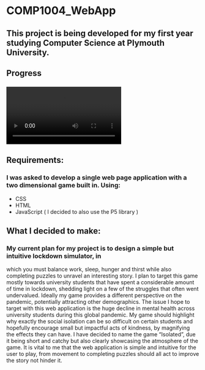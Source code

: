 # COMP1004_WebApp
## This project is being developed for my first year studying Computer Science at Plymouth University.

## Progress
### 
![GitHub Logo](https://i.gyazo.com/57146443213b35b713051132df67b070.mp4)

## Requirements:
### I was asked to develop a single web page application with a two dimensional game built in. Using:
  * CSS
  * HTML
  * JavaScript ( I decided to also use the P5 library )
 
## What I decided to make: 
### My current plan for my project is to design a simple but intuitive lockdown simulator, in
which you must balance work, sleep, hunger and thirst while also completing puzzles to
unravel an interesting story.
I plan to target this game mostly towards university students that have spent a considerable
amount of time in lockdown, shedding light on a few of the struggles that often went
undervalued. Ideally my game provides a different perspective on the pandemic, potentially
attracting other demographics. The issue I hope to target with this web application is the
huge decline in mental health across university students during this global pandemic. My
game should highlight why exactly the social isolation can be so difficult on certain students
and hopefully encourage small but impactful acts of kindness, by magnifying the effects they
can have.
I have decided to name the game “Isolated”, due it being short and catchy but also clearly
showcasing the atmosphere of the game. It is vital to me that the web application is simple
and intuitive for the user to play, from movement to completing puzzles should all act to
improve the story not hinder it.

